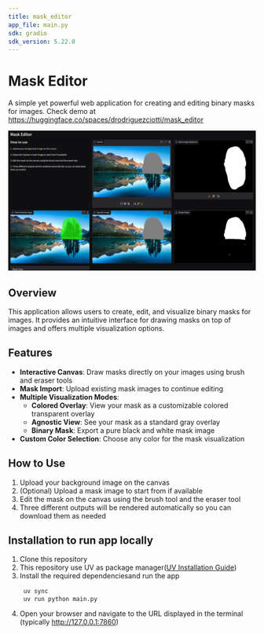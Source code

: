 ```yaml
---
title: mask_editor
app_file: main.py
sdk: gradio
sdk_version: 5.22.0
---
```

# Mask Editor

A simple yet powerful web application for creating and editing binary masks for images.
Check demo at https://huggingface.co/spaces/drodriguezciotti/mask_editor

![Demo Image](./demo.png)


## Overview

This application allows users to create, edit, and visualize binary masks for images. It provides an intuitive interface for drawing masks on top of images and offers multiple visualization options.

## Features

- **Interactive Canvas**: Draw masks directly on your images using brush and eraser tools
- **Mask Import**: Upload existing mask images to continue editing
- **Multiple Visualization Modes**:
  - **Colored Overlay**: View your mask as a customizable colored transparent overlay
  - **Agnostic View**: See your mask as a standard gray overlay
  - **Binary Mask**: Export a pure black and white mask image
- **Custom Color Selection**: Choose any color for the mask visualization

## How to Use

1. Upload your background image on the canvas
2. (Optional) Upload a mask image to start from if available
3. Edit the mask on the canvas using the brush tool and the eraser tool
4. Three different outputs will be rendered automatically so you can download them as needed

## Installation to run app locally

1. Clone this repository
2. This repository use UV as package manager([UV Installation Guide](https://docs.astral.sh/uv/getting-started/installation/))
3. Install the required dependenciesand run the app
   ```
    uv sync
    uv run python main.py
   ```
4. Open your browser and navigate to the URL displayed in the terminal (typically http://127.0.0.1:7860)


